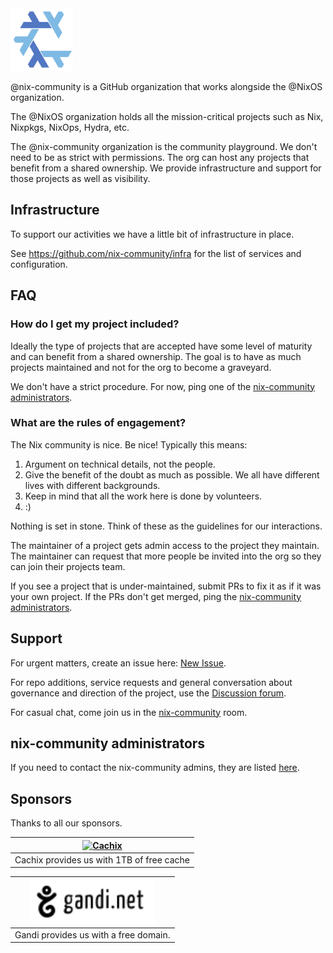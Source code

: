 <img src="nix-community-logo.svg" width="100" height="100" alt="Nix community">

@nix-community is a GitHub organization that works alongside the @NixOS organization.

The @NixOS organization holds all the mission-critical projects such as Nix, Nixpkgs, NixOps, Hydra, etc.

The @nix-community organization is the community playground. We don't need to be as strict with permissions. The org can host any projects that benefit from a shared ownership. We provide infrastructure and support for those projects as well as visibility.

## Infrastructure

To support our activities we have a little bit of infrastructure in place.

See https://github.com/nix-community/infra for the list of services and configuration.

## FAQ

### How do I get my project included?

Ideally the type of projects that are accepted have some level of maturity and can benefit from a shared ownership. The goal is to have as much projects maintained and not for the org to become a graveyard.

We don't have a strict procedure. For now, ping one of the [nix-community administrators](#nix-community-administrators).

### What are the rules of engagement?

The Nix community is nice. Be nice! Typically this means:

1. Argument on technical details, not the people.
2. Give the benefit of the doubt as much as possible. We all have different lives with different backgrounds.
3. Keep in mind that all the work here is done by volunteers.
4. :)

Nothing is set in stone. Think of these as the guidelines for our interactions.

The maintainer of a project gets admin access to the project they maintain. The maintainer can request that more people be invited into the org so they can join their projects team.

If you see a project that is under-maintained, submit PRs to fix it as if it was your own project. If the PRs don't get merged, ping the [nix-community administrators](#nix-community-administrators).

## Support

For urgent matters, create an issue here: [New Issue](https://github.com/nix-community/infra/issues/new).

For repo additions, service requests and general conversation about governance and direction of the project, use the [Discussion forum](https://github.com/orgs/nix-community/discussions).

For casual chat, come join us in the [nix-community](https://matrix.to/#/#nix-community:nixos.org) room.

## nix-community administrators

If you need to contact the nix-community admins, they are listed [here](https://github.com/nix-community/infra#nix-community-administrators).

## Sponsors

Thanks to all our sponsors.

|[<img src="https://raw.githubusercontent.com/cachix/docs.cachix.org/master/source/logo.png" width="200" alt="Cachix">](https://cachix.org)|
|:-:|
|Cachix provides us with 1TB of free cache|

|[<img src="https://raw.githubusercontent.com/Gandi/.github/b1f21a402d9223c672476b41148429f538be5303/logos/black.svg" width="200" alt="Gandi">](https://www.gandi.net/)|
|:-:|
|Gandi provides us with a free domain.|
